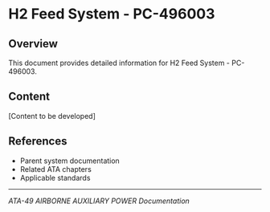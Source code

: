 # H2 Feed System - PC-496003

## Overview

This document provides detailed information for H2 Feed System - PC-496003.

## Content

[Content to be developed]

## References

- Parent system documentation
- Related ATA chapters
- Applicable standards

---

*ATA-49 AIRBORNE AUXILIARY POWER Documentation*
